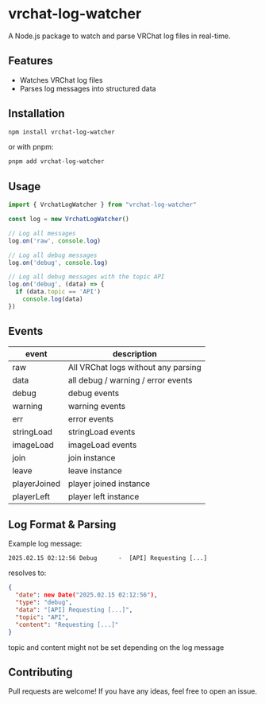 # vrchat-log-watcher

A Node.js package to watch and parse VRChat log files in real-time.

## Features
- Watches VRChat log files
- Parses log messages into structured data

## Installation

```sh
npm install vrchat-log-watcher
```

or with pnpm:

```sh
pnpm add vrchat-log-watcher
```

## Usage

```ts
import { VrchatLogWatcher } from "vrchat-log-watcher"

const log = new VrchatLogWatcher()

// Log all messages
log.on('raw', console.log)

// Log all debug messages
log.on('debug', console.log)

// Log all debug messages with the topic API
log.on('debug', (data) => {
  if (data.topic == 'API')
    console.log(data)
})
```

## Events

| event | description |
| --- | --- | 
| raw | All VRChat logs without any parsing | 
| data | all debug / warning / error events | 
| debug | debug events | 
| warning | warning events | 
| err | error events | 
| stringLoad | stringLoad events | 
| imageLoad | imageLoad events | 
| join | join instance | 
| leave | leave instance | 
| playerJoined | player joined instance | 
| playerLeft | player left instance | 

## Log Format & Parsing

Example log message:
```
2025.02.15 02:12:56 Debug      -  [API] Requesting [...]
```
resolves to: 
```json
{
  "date": new Date("2025.02.15 02:12:56"),
  "type": "debug",
  "data": "[API] Requesting [...]",
  "topic": "API",
  "content": "Requesting [...]"
}
```
topic and content might not be set depending on the log message


## Contributing
Pull requests are welcome! If you have any ideas, feel free to open an issue.

